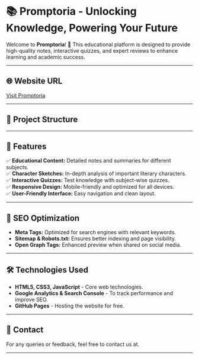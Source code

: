 # 📚 Promptoria - Unlocking Knowledge, Powering Your Future

Welcome to **Promptoria**! 🚀 This educational platform is designed to provide high-quality notes, interactive quizzes, and expert reviews to enhance learning and academic success.

---

## 🌐 Website URL
[Visit Promptoria](https://priyanjal-promptoria.github.io/Promptoria/)

---

## 📂 Project Structure


---

## 🎨 Features
✅ **Educational Content:** Detailed notes and summaries for different subjects.  
✅ **Character Sketches:** In-depth analysis of important literary characters.  
✅ **Interactive Quizzes:** Test knowledge with subject-wise quizzes.  
✅ **Responsive Design:** Mobile-friendly and optimized for all devices.  
✅ **User-Friendly Interface:** Easy navigation and clean layout.

---

## 📢 SEO Optimization
- **Meta Tags:** Optimized for search engines with relevant keywords.
- **Sitemap & Robots.txt:** Ensures better indexing and page visibility.
- **Open Graph Tags:** Enhanced preview when shared on social media.

---

## 🛠️ Technologies Used
- **HTML5, CSS3, JavaScript** - Core web technologies.
- **Google Analytics & Search Console** - To track performance and improve SEO.
- **GitHub Pages** - Hosting the website for free.

---

## 📧 Contact
For any queries or feedback, feel free to contact us at.

---

